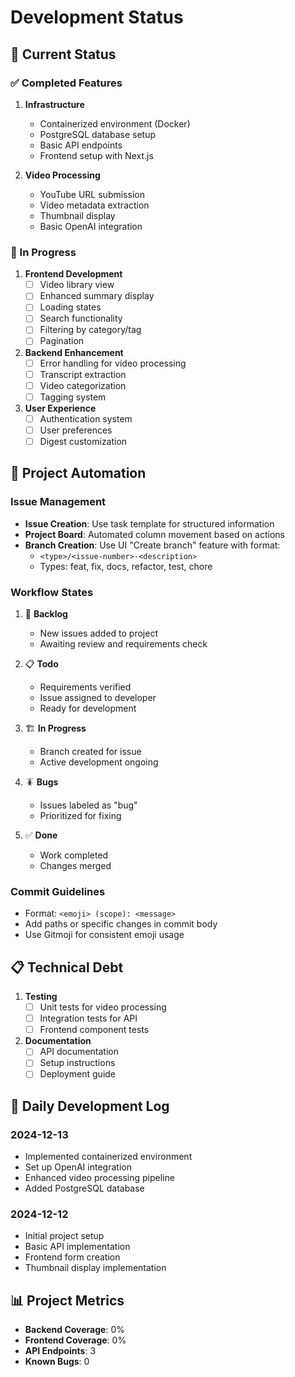 # Development Status

## 🎯 Current Status

### ✅ Completed Features
1. **Infrastructure**
   - Containerized environment (Docker)
   - PostgreSQL database setup
   - Basic API endpoints
   - Frontend setup with Next.js

2. **Video Processing**
   - YouTube URL submission
   - Video metadata extraction
   - Thumbnail display
   - Basic OpenAI integration

### 🚧 In Progress
1. **Frontend Development**
   - [ ] Video library view
   - [ ] Enhanced summary display
   - [ ] Loading states
   - [ ] Search functionality
   - [ ] Filtering by category/tag
   - [ ] Pagination

2. **Backend Enhancement**
   - [ ] Error handling for video processing
   - [ ] Transcript extraction
   - [ ] Video categorization
   - [ ] Tagging system

3. **User Experience**
   - [ ] Authentication system
   - [ ] User preferences
   - [ ] Digest customization

## 🤖 Project Automation

### Issue Management
- **Issue Creation**: Use task template for structured information
- **Project Board**: Automated column movement based on actions
- **Branch Creation**: Use UI "Create branch" feature with format:
  - `<type>/<issue-number>-<description>`
  - Types: feat, fix, docs, refactor, test, chore

### Workflow States
1. 🔄 **Backlog**
   - New issues added to project
   - Awaiting review and requirements check

2. 📋 **Todo**
   - Requirements verified
   - Issue assigned to developer
   - Ready for development

3. 🏗️ **In Progress**
   - Branch created for issue
   - Active development ongoing

4. 🪳 **Bugs**
   - Issues labeled as "bug"
   - Prioritized for fixing

5. ✅ **Done**
   - Work completed
   - Changes merged

### Commit Guidelines
- Format: `<emoji> (scope): <message>`
- Add paths or specific changes in commit body
- Use Gitmoji for consistent emoji usage

## 📋 Technical Debt
1. **Testing**
   - [ ] Unit tests for video processing
   - [ ] Integration tests for API
   - [ ] Frontend component tests

2. **Documentation**
   - [ ] API documentation
   - [ ] Setup instructions
   - [ ] Deployment guide

## 🔄 Daily Development Log

### 2024-12-13
- Implemented containerized environment
- Set up OpenAI integration
- Enhanced video processing pipeline
- Added PostgreSQL database

### 2024-12-12
- Initial project setup
- Basic API implementation
- Frontend form creation
- Thumbnail display implementation

## 📊 Project Metrics
- **Backend Coverage**: 0%
- **Frontend Coverage**: 0%
- **API Endpoints**: 3
- **Known Bugs**: 0
